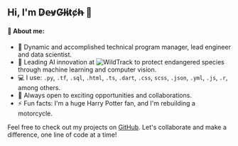 ## Hi, I'm D̷e̵v̷G̸l̶i̸t̷c̸h̶  👋

#### 💬 About me:

- 🚀 Dynamic and accomplished technical program manager, lead engineer and data scientist.
- 🔬 Leading AI innovation at ![WildTrack](https://github.com/WildTrackAI) to protect endangered species through machine learning and computer vision.
- 💻 I use: `.py`, `.tf`, `.sql`, `.html`, `.ts`, `.dart`, `.css`, `scss`, `.json`, `.yml`, `.js`, `.r`, among others.
- 🌟 Always open to exciting opportunities and collaborations.
- ⚡ Fun facts: I'm a huge Harry Potter fan, and I'm rebuilding a motorcycle.

Feel free to check out my projects on [GitHub](https://github.com/DevGlitch?tab=repositories). Let's collaborate and make a difference, one line of code at a time!
